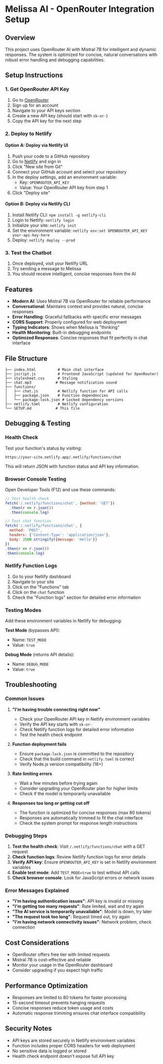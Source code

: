 # Melissa AI - OpenRouter Integration Setup

## Overview
This project uses OpenRouter AI with Mistral 7B for intelligent and dynamic responses. The system is optimized for concise, natural conversations with robust error handling and debugging capabilities.

## Setup Instructions

### 1. Get OpenRouter API Key
1. Go to [OpenRouter](https://openrouter.ai/)
2. Sign up for an account
3. Navigate to your API keys section
4. Create a new API key (should start with `sk-or-`)
5. Copy the API key for the next step

### 2. Deploy to Netlify

#### Option A: Deploy via Netlify UI
1. Push your code to a GitHub repository
2. Go to [Netlify](https://netlify.com/) and sign in
3. Click "New site from Git"
4. Connect your GitHub account and select your repository
5. In the deploy settings, add an environment variable:
   - Key: `OPENROUTER_API_KEY`
   - Value: Your OpenRouter API key from step 1
6. Click "Deploy site"

#### Option B: Deploy via Netlify CLI
1. Install Netlify CLI: `npm install -g netlify-cli`
2. Login to Netlify: `netlify login`
3. Initialize your site: `netlify init`
4. Set the environment variable: `netlify env:set OPENROUTER_API_KEY your-api-key-here`
5. Deploy: `netlify deploy --prod`

### 3. Test the Chatbot
1. Once deployed, visit your Netlify URL
2. Try sending a message to Melissa
3. You should receive intelligent, concise responses from the AI

## Features
- **Modern AI**: Uses Mistral 7B via OpenRouter for reliable performance
- **Conversational**: Maintains context and provides natural, concise responses
- **Error Handling**: Graceful fallbacks with specific error messages
- **CORS Support**: Properly configured for web deployment
- **Typing Indicators**: Shows when Melissa is "thinking"
- **Health Monitoring**: Built-in debugging endpoints
- **Optimized Responses**: Concise responses that fit perfectly in chat interface

## File Structure
```
├── index.html          # Main chat interface
├── jscript.js          # Frontend JavaScript (updated for OpenRouter)
├── stylesheet.css      # Styling
├── chat.mp3           # Message notification sound
├── functions/
│   ├── chat.js         # Netlify function for API calls
│   ├── package.json    # Function dependencies
│   └── package-lock.json # Locked dependency versions
├── netlify.toml        # Netlify configuration
└── SETUP.md           # This file
```

## Debugging & Testing

### Health Check
Test your function's status by visiting:
```
https://your-site.netlify.app/.netlify/functions/chat
```
This will return JSON with function status and API key information.

### Browser Console Testing
Open Developer Tools (F12) and use these commands:

```javascript
// Test health check
fetch('/.netlify/functions/chat', {method: 'GET'})
  .then(r => r.json())
  .then(console.log)

// Test chat function
fetch('/.netlify/functions/chat', {
  method: 'POST',
  headers: {'Content-Type': 'application/json'},
  body: JSON.stringify({message: 'Hello'})
})
.then(r => r.json())
.then(console.log)
```

### Netlify Function Logs
1. Go to your Netlify dashboard
2. Navigate to your site
3. Click on the "Functions" tab
4. Click on the `chat` function
5. Check the "Function logs" section for detailed error information

### Testing Modes
Add these environment variables in Netlify for debugging:

**Test Mode** (bypasses API):
- Name: `TEST_MODE`
- Value: `true`

**Debug Mode** (returns API details):
- Name: `DEBUG_MODE`
- Value: `true`

## Troubleshooting

### Common Issues

1. **"I'm having trouble connecting right now"**
   - Check your OpenRouter API key in Netlify environment variables
   - Verify the API key starts with `sk-or-`
   - Check Netlify function logs for detailed error information
   - Test the health check endpoint

2. **Function deployment fails**
   - Ensure `package-lock.json` is committed to the repository
   - Check that the build command in `netlify.toml` is correct
   - Verify Node.js version compatibility (18+)

3. **Rate limiting errors**
   - Wait a few minutes before trying again
   - Consider upgrading your OpenRouter plan for higher limits
   - Check if the model is temporarily unavailable

4. **Responses too long or getting cut off**
   - The function is optimized for concise responses (max 80 tokens)
   - Responses are automatically trimmed to fit the chat interface
   - Check the system prompt for response length instructions

### Debugging Steps

1. **Test the health check**: Visit `/.netlify/functions/chat` with a GET request
2. **Check function logs**: Review Netlify function logs for error details
3. **Verify API key**: Ensure `OPENROUTER_API_KEY` is set in Netlify environment variables
4. **Enable test mode**: Add `TEST_MODE=true` to test without API calls
5. **Check browser console**: Look for JavaScript errors or network issues

### Error Messages Explained

- **"I'm having authentication issues"**: API key is invalid or missing
- **"I'm getting too many requests"**: Rate limited, wait and try again
- **"The AI service is temporarily unavailable"**: Model is down, try later
- **"The request took too long"**: Request timed out, try again
- **"I'm having network connectivity issues"**: Network problem, check connection

## Cost Considerations
- OpenRouter offers free tier with limited requests
- Mistral 7B is cost-effective and reliable
- Monitor your usage in the OpenRouter dashboard
- Consider upgrading if you expect high traffic

## Performance Optimization
- Responses are limited to 80 tokens for faster processing
- 15-second timeout prevents hanging requests
- Concise responses reduce token usage and costs
- Automatic response trimming ensures chat interface compatibility

## Security Notes
- API keys are stored securely in Netlify environment variables
- Function includes proper CORS headers for web deployment
- No sensitive data is logged or stored
- Health check endpoint doesn't expose full API key 